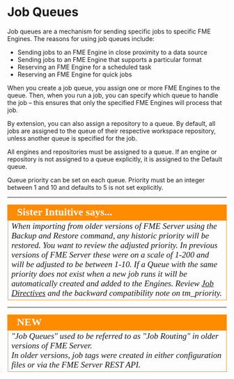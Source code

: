 # Job Queues #

Job queues are a mechanism for sending specific jobs to specific FME Engines. The reasons for using job queues include:

- Sending jobs to an FME Engine in close proximity to a data source
- Sending jobs to an FME Engine that supports a particular format
- Reserving an FME Engine for a scheduled task
- Reserving an FME Engine for quick jobs

When you create a job queue, you assign one or more FME Engines to the queue. Then, when you run a job, you can specify which queue to handle the job – this ensures that only the specified FME Engines will process that job.

By extension, you can also assign a repository to a queue. By default, all jobs are assigned to the queue of their respective workspace repository, unless another queue is specified for the job.

All engines and repositories must be assigned to a queue. If an engine or repository is not assigned to a queue explicitly, it is assigned to the Default queue.

Queue priority can be set on each queue.  Priority must be an integer between 1 and 10 and defaults to 5 is not set explicitly.  

---

<!--sister intuitive Section-->

<table style="border-spacing: 0px">
<tr>
<td style="vertical-align:middle;background-color:darkorange;border: 2px solid darkorange">
<i class="fa fa-info-circle fa-lg fa-pull-left fa-fw" style="color:white;padding-right: 12px;vertical-align:text-top"></i>
<span style="color:white;font-size:x-large;font-weight: bold;font-family:serif">Sister Intuitive says...</span>
</td>
</tr>

<tr>
<td style="border: 1px solid darkorange">
<span style="font-family:serif; font-style:italic; font-size:larger">
When importing from older versions of FME Server using the Backup and Restore command, any historic priority will be restored.  You want to review the adjusted priority.  In previous versions of FME Server these were on a scale of 1-200 and will be adjusted to be between 1-10.  If a Queue with the same priority does not exist when a new job runs it will be automatically created and added to the Engines. Review
<a href="http://docs.safe.com/fme/2018.0/html/FME_Server_Documentation/Content/ReferenceManual/Transformation_Manager_Directives.htm">Job Directives</a> and the backward compatibility note on tm_priority.
</span>
</td>
</tr>
</table>

---

<!--New Section-->

<table style="border-spacing: 0px">
<tr>
<td style="vertical-align:middle;background-color:darkorange;border: 2px solid darkorange">
<i class="fa fa-bolt fa-lg fa-pull-left fa-fw" style="color:white;padding-right: 12px;vertical-align:text-top"></i>
<span style="color:white;font-size:x-large;font-weight: bold;font-family:serif">NEW</span>
</td>
</tr>

<tr>
<td style="border: 1px solid darkorange">
<span style="font-family:serif; font-style:italic; font-size:larger">
"Job Queues" used to be referred to as "Job Routing" in older versions of FME Server.<br>
In older versions, job tags were created in either configuration files or via the FME Server REST API.
</span>
</td>
</tr>
</table>
